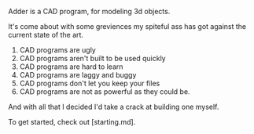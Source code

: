 
Adder is a CAD program, for modeling 3d objects.

It's come about with some greviences my spiteful ass has got against the current state of the art.

1. CAD programs are ugly
2. CAD programs aren't built to be used quickly
3. CAD programs are hard to learn
4. CAD programs are laggy and buggy
5. CAD programs don't let you keep your files
6. CAD programs are not as powerful as they could be.

And with all that I decided I'd take a crack at building one myself.

To get started, check out [starting.md].

